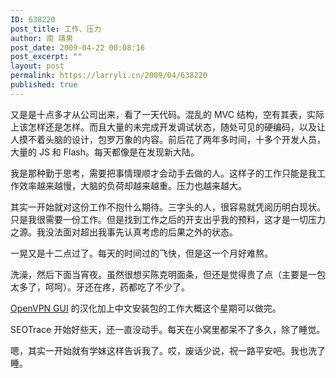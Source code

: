```yaml
---
ID: 638220
post_title: 工作、压力
author: 南 靖男
post_date: 2009-04-22 00:08:16
post_excerpt: ""
layout: post
permalink: https://larryli.cn/2009/04/638220
published: true
---
```

<p>又是是十点多才从公司出来，看了一天代码。混乱的 MVC 结构，空有其表，实际上该怎样还是怎样。而且大量的未完成开发调试状态，随处可见的硬编码，以及让人摸不着头脑的设计，包罗万象的内容。前后花了两年多时间，十多个开发人员，大量的 JS 和 Flash。每天都像是在发现新大陆。</p>  <p>我是那种勤于思考，需要把事情理顺才会动手去做的人。这样子的工作只能是我工作效率越来越慢，大脑的负荷却越来越重。压力也越来越大。</p>  <p>其实一开始就对这份工作不抱什么期待。三字头的人，很容易就凭阅历明白现状。只是我很需要一份工作。但是找到工作之后的开支出乎我的预料，这才是一切压力之源。我没法面对超出我事先认真考虑的后果之外的状态。</p>  <p>一晃又是十二点过了。每天的时间过的飞快，但是这一个月好难熬。</p>  <p>洗澡，然后下面当宵夜。虽然很想买陈克明面条，但还是觉得贵了点（主要是一包太多了，呵呵）。牙还在疼，药都吃了不少了。</p>  <p><a title="OpenVPN GUI for Windows" href="http://www.openvpn.se/">OpenVPN GUI</a> 的汉化加上中文安装包的工作大概这个星期可以做完。</p>  <p>SEOTrace 开始好些天，还一直没动手。每天在小窝里都呆不了多久，除了睡觉。</p>  <p>嗯，其实一开始就有学妹这样告诉我了。哎，废话少说，祝一路平安吧。我也洗了睡。</p>